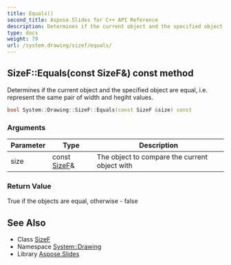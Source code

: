 ```yaml
---
title: Equals()
second_title: Aspose.Slides for C++ API Reference
description: Determines if the current object and the specified object are equal, i.e. represent the same pair of width and hegiht values.
type: docs
weight: 79
url: /system.drawing/sizef/equals/
---
```

## SizeF::Equals(const SizeF\&) const method


Determines if the current object and the specified object are equal, i.e. represent the same pair of width and hegiht values.

```cpp
bool System::Drawing::SizeF::Equals(const SizeF &size) const
```


### Arguments

| Parameter | Type | Description |
| --- | --- | --- |
| size | const [SizeF](../)\& | The object to compare the current object with |

### Return Value

True if the objects are equal, otherwise - false

## See Also

* Class [SizeF](../)
* Namespace [System::Drawing](../../)
* Library [Aspose.Slides](../../../)